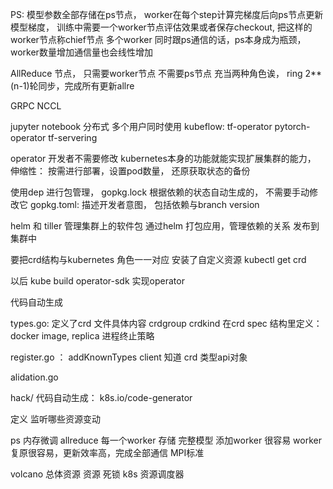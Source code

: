PS:
模型参数全部存储在ps节点， worker在每个step计算完梯度后向ps节点更新模型梯度， 训练中需要一个worker节点评估效果或者保存checkout, 把这样的worker节点称chief节点
多个worker 同时跟ps通信的话，ps本身成为瓶颈，worker数量增加通信量也会线性增加

AllReduce 节点， 只需要worker节点 不需要ps节点 充当两种角色诶，
ring 2**(n-1)轮同步，完成所有更新allre

GRPC NCCL

jupyter notebook 分布式 多个用户同时使用
kubeflow:
tf-operator
pytorch-operator
tf-servering


operator 开发者不需要修改 kubernetes本身的功能就能实现扩展集群的能力， 伸缩性： 按需进行部署，设置pod数量， 还原获取状态的备份

使用dep 进行包管理， 
gopkg.lock 
根据依赖的状态自动生成的， 不需要手动修改它
gopkg.toml: 描述开发者意图， 包括依赖与branch version

helm 和 tiller 管理集群上的软件包 通过helm 打包应用，管理依赖的关系 发布到集群中

要把crd结构与kubernetes 角色一一对应
安装了自定义资源 kubectl get crd

以后 kube build operator-sdk 实现operator

代码自动生成

types.go: 定义了crd 文件具体内容
crdgroup crdkind 
在crd spec 结构里定义： docker image, replica 进程终止策略

register.go ： addKnownTypes
client 知道 crd 类型api对象

alidation.go

hack/ 
代码自动生成：
k8s.io/code-generator

定义 监听哪些资源变动

ps 内存微调 
allreduce 每一个worker 存储 完整模型
添加worker 很容易 worker 复原很容易，更新效率高，完成全部通信
MPI标准 

volcano 
总体资源 资源 死锁
k8s 资源调度器
